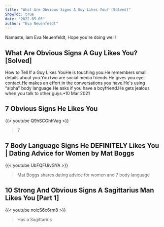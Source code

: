 ```yaml
---
title: "What Are Obvious Signs A Guy Likes You? [Solved]"
ShowToc: true 
date: "2022-05-05"
author: "Eva Neuenfeldt" 
---
```


Namaste, iam Eva Neuenfeldt, Hope you're doing well!
## What Are Obvious Signs A Guy Likes You? [Solved]
How to Tell If a Guy Likes YouHe is touching you.He remembers small details about you.You two are social media friends.He gives you eye contact.He makes an effort in the conversations you have.He's using “alpha” body language.He asks if you have a boyfriend.He gets jealous when you talk to other guys.•10 Mar 2021

## 7 Obvious Signs He Likes You
{{< youtube Q9hSCGhhVag >}}
>7 

## 7 Body Language Signs He DEFINITELY Likes You | Dating Advice for Women by Mat Boggs
{{< youtube UbFQFUivGYA >}}
>Mat Boggs shares dating advice for women and 7 body language 

## 10 Strong And Obvious Signs A Sagittarius Man Likes You [Part 1]
{{< youtube noicS6c6rm8 >}}
>Has a Sagittarius 

